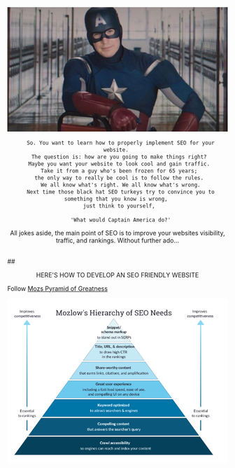 <div align = "center">
<img src = "images/captain.jpg">

```
  So. You want to learn how to properly implement SEO for your website. 
  The question is: how are you going to make things right? 
  Maybe you want your website to look cool and gain traffic. 
  Take it from a guy who's been frozen for 65 years; 
  the only way to really be cool is to follow the rules. 
  We all know what's right. We all know what's wrong.
  Next time those black hat SEO turkeys try to convince you to something that you know is wrong, 
  just think to yourself, 

  'What would Captain America do?'
```

</div>

<p align="center"> 
  All jokes aside, the main point of SEO is to improve your websites visibility, traffic, and rankings.
  Without further ado...
</p>

<br>
## <p align="center" id = "config"> HERE'S HOW TO DEVELOP AN SEO FRIENDLY WEBSITE </p>


Follow [Mozs Pyramid of Greatness](https://moz.com/beginners-guide-to-seo)
  <div align = "center">
    <img src = "images/moz.PNG">
  </div>
